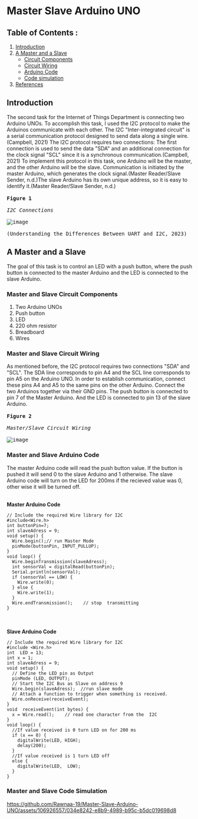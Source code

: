 # Master Slave Arduino UNO
## Table of Contents : 
1. [Introduction](#Introduction)
1. [A Master and a Slave](#A-Master-and-a-Slave)
    - [Circuit Components](#Master-and-Slave-Circuit-Components)
    - [Circuit Wiring](#Master-and-Slave-Circuit-Wiring)
    - [Arduino Code](#Master-and-Slave-Arduino-Code)
    - [Code simulation](#Master-and-Slave-Code-simulation)
1. [References](#References)
## Introduction
The second task for the Internet of Things Department is connecting two Arduino UNOs. To accomplish this task, I used the I2C protocol to make the Arduinos communicate with each other. The I2C "Inter-integrated circuit" is a serial communication protocol designed to send data along a single wire.(Campbell, 2021) The I2C protocol requires two connections: The first connection is used to send the data "SDA" and an additional connection for the clock signal "SCL" since it is a synchronous communication.(Campbell, 2021) 
To implement this protocol in this task, one Arduino will be the master, and the other Arduino will be the slave. Communication is initiated by the master Arduino, which generates the clock signal.(Master Reader/Slave Sender, n.d.)The slave Arduino has its own unique address, so it is easy to identify it.(Master Reader/Slave Sender, n.d.)<br><br> 
<kbd> **Figure 1** <br><br>*I2C Connections*<br><br> <kbd>![image](https://github.com/Rawnaa-19/Master-Slave-Arduino-UNO/assets/106926557/f9fc7f67-7fa0-4b80-a5d7-9328e8db86d3)<br><br>(Understanding the Differences Between UART and I2C, 2023)</kbd></kbd>

## A Master and a Slave
The goal of this task is to control an LED with a push button, where the push button is connected to the master Arduino and the LED is connected to the slave Arduino.

### Master and Slave Circuit Components
1. Two Arduino UNOs
2. Push button
3. LED
4. 220 ohm resistor
5. Breadboard
6. Wires

### Master and Slave Circuit Wiring
As mentioned before, the I2C protocol requires two connections "SDA" and "SCL". The SDA line corresponds to pin A4 and the SCL line corresponds to pin A5 on the Arduino UNO. In order to establish communication, connect these pins A4 and A5 to the same pins on the other Arduino. Connect the two Arduinos together via their GND pins.
The push button is connected to pin 7 of the Master Arduino. And the LED is connected to pin 13 of the slave Arduino.<br><br> 
<kbd> **Figure 2** <br><br>*Master/Slave Circuit Wiring*<br><br> <kbd>![image](https://github.com/Rawnaa-19/Master-Slave-Arduino-UNO/assets/106926557/72c9089a-36ea-422f-87e2-b930204cf04a)</kbd></kbd>

### Master and Slave Arduino Code
The master Arduino code will read the push button value. If the button is pushed it will send 0 to the slave Arduino and 1 otherwise. 
The slave Arduino code will turn on the LED for 200ms if the recieved value was 0, other wise it will be turned off.<br><br>

**Master Arduino Code**
```
// Include the required Wire library for I2C
#include<Wire.h>
int buttonPin=7;
int slaveAdress = 9;
void setup() {
  Wire.begin();// run Master Mode
  pinMode(buttonPin, INPUT_PULLUP);
}
void loop() {
  Wire.beginTransmission(slaveAdress);
  int sensorVal = digitalRead(buttonPin);
  Serial.println(sensorVal);
  if (sensorVal == LOW) {
    Wire.write(0);
  } else {
    Wire.write(1);
  } 
  Wire.endTransmission();    // stop  transmitting
}
```

<br><br>
**Slave Arduino Code** 
```
// Include the required Wire library for I2C
#include <Wire.h>
int  LED = 13;
int x = 1;
int slaveAdress = 9;
void setup() {
  // Define the LED pin as Output
  pinMode (LED, OUTPUT);
  // Start the I2C Bus as Slave on address 9
  Wire.begin(slaveAdress);  //run slave mode
  // Attach a function to trigger when something is received.
  Wire.onReceive(receiveEvent);
}
void  receiveEvent(int bytes) {
  x = Wire.read();    // read one character from the  I2C
}
void loop() {
  //If value received is 0 turn LED on for 200 ms
  if (x == 0) {
    digitalWrite(LED, HIGH);
    delay(200);
  }
  //If value received is 1 turn LED off
  else {
    digitalWrite(LED,  LOW);
  }
}
```
### Master and Slave Code Simulation


https://github.com/Rawnaa-19/Master-Slave-Arduino-UNO/assets/106926557/034e8242-e8b9-4989-b95c-b5dc019698d8

